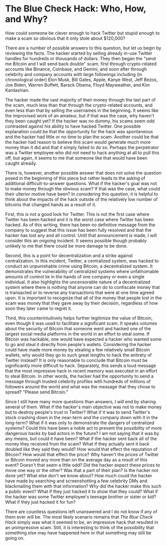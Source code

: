 # The Blue Check Hack: Who, How, and Why?

How could someone be clever enough to hack Twitter but stupid enough to make a scam so obvious that it only stole about $120,000?

There are a number of possible answers to this question, but let us begin by reviewing the facts. The hacker started by selling already in-use Twitter handles for hundreds or thousands of dollars. They then began the "send me Bitcoin and I will send back double" scam, first through crypto-related accounts like Binance, Coinbase, and Gemini, and soon after through celebrity and company accounts with large followings including (in chronological order) Elon Musk, Bill Gates, Apple, Kanye West, Jeff Bezos, Joe Biden, Warren Buffett, Barack Obama, Floyd Mayweather, and Kim Kardashian.

The hacker made the vast majority of their money through the last part of the scam, much less than that through the crypto-related accounts, and even less than that by selling the usernames in the beginning. It seems like the improvised work of an amateur, but if that was the case, why haven't they been caught yet? If the hacker was no dummy, his scams seem odd contrasted against his ability to have hacked Twitter. One possible explanation could be that the opportunity for the hack was spontaneous and the hacker had little or no time to plan the scam. Another could be that the hacker had reason to believe this scam would generate much more money than it did and that it simply failed to do so. Perhaps the perpetrator was a Twitter employee who did not need to hack anything at all to pull this off, but again, it seems to me that someone like that would have been caught already.

There is, however, another possible answer that does not solve the question posed in the beginning of this piece but rather leads to the asking of additional difficult-to-answer questions. What if the hacker's goal was not to make money through the obvious scam? If that was the case, what could their ulterior motive have been? In considering this question, it is helpful to think about the impacts of the hack outside of the relatively low number of bitcoins that changed hands as a result of it.

First, this is not a good look for Twitter. This is not the first case where Twitter has been hacked and it is the worst case where Twitter has been hacked. As of this writing, there has been no definitive message from the company to suggest that this issue has been fully resolved and that the hacker has lost any and all control. Until that announcement is made, I will consider this an ongoing incident. It seems possible though probably unlikely to me that there could be more damage to be done.

Second, this is a point for decentralization and a strike against centralization. In this incident, Twitter, a centralized system, was hacked to conduct an unpunishable crime using Bitcoin, a decentralized system. It demonstrates the vulnerability of centralized systems where unfathomable amounts of control lie in the hands of one company or even a single individual. It also highlights the uncensorable nature of a decentralized system where there is nothing that anyone can do to confiscate money that is transacted or to reverse any transactions that were at one time agreed upon. It is important to recognize that all of the money that people lost in the scam was money that they gave away by their decision, regardless of how soon they later came to regret it.

Third, this counterintuitively helps further legitimize the value of Bitcoin, even though it was used to facilitate a significant scam. It speaks volumes about the security of Bitcoin that someone went and hacked one of the largest social media platforms in the world in an effort to steal some. If Bitcoin was hackable, one would have expected a hacker who wanted some to go and steal it directly from people's wallets. Considering the hacker could have made more money by stealing a few relatively small Bitcoin wallets, why would they go to such great lengths to hack the entirety of Twitter instead? It is only reasonable to conclude that Bitcoin must be significantly more difficult to hack. Separately, this sends a loud message that the most impressive hack in recent memory was executed in an effort to steal Bitcoin. In other words, the hacker had the opportunity to send a message through trusted celebrity profiles with hundreds of millions of followers around the world and what was the message that they chose to spread? "Please send Bitcoin."

Since I still have many more questions than answers, I will end by sharing several of them. What if the hacker's main objective was not to make money but to destroy people's trust in Twitter? What if it was to send Twitter's stock crashing down in the near-term and the company down with it in the long-term? What if it was only to demonstrate the dangers of centralized systems? Could this have been a noble act to prevent the possibility of more dangerous hacks by bad actors in the future? I am not saying that it was by any means, but could it have been? What if the hacker sent back all of the money they received from the scam? What if they actually sent it back doubled like they said they would? How would that effect the reputation of Bitcoin? How would that effect the price? Why haven't the prices of Twitter or Bitcoin moved any more than on the average day as a result of this event? Doesn't that seem a little odd? Did the hacker expect these prices to move one way or the other? Was that a part of their plan? Is the hacker not done yet? What else don't we know about? How much could the hacker have made by searching and screenshotting a few celebrity DMs and blackmailing them with that information? Why did the hacker make this such a public event? What if they just hacked it to show that they could? What if the hacker was some Twitter employee's teenage brother or sister or kid? What if they just hacked it for fun?

There are countless questions left unanswered and I do not know if any of them ever will be. The most likely scenario remains that _The Blue Check Hack_ simply was what it seemed to be, an impressive hack that resulted in an unimpressive scam. Still, it is interesting to think of the possibility that something else may have happened here or that something may still be going on.
